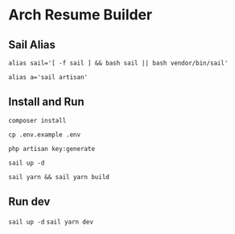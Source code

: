 # Arch Resume Builder

## Sail Alias

`alias sail='[ -f sail ] && bash sail || bash vendor/bin/sail'`

`alias a='sail artisan'`

## Install and Run
`composer install`

`cp .env.example .env`

`php artisan key:generate`

`sail up -d`

`sail yarn && sail yarn build`

## Run dev

`sail up -d`
`sail yarn dev`
